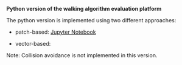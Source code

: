 **Python version of the walking algorithm evaluation platform**

The python version is implemented using two different approaches: 

- patch-based: [Jupyter Notebook](https://mybinder.org/v2/gh/fardadhp/walking_algorithms_evaluation_python/master?filepath=https%3A%2F%2Fraw.githubusercontent.com%2Ffardadhp%2Fwalking_algorithms_evaluation_python%2Fmaster%2Fplatform_patch_based.ipynb
)

- vector-based:

Note: Collision avoidance is not implemented in this version.
